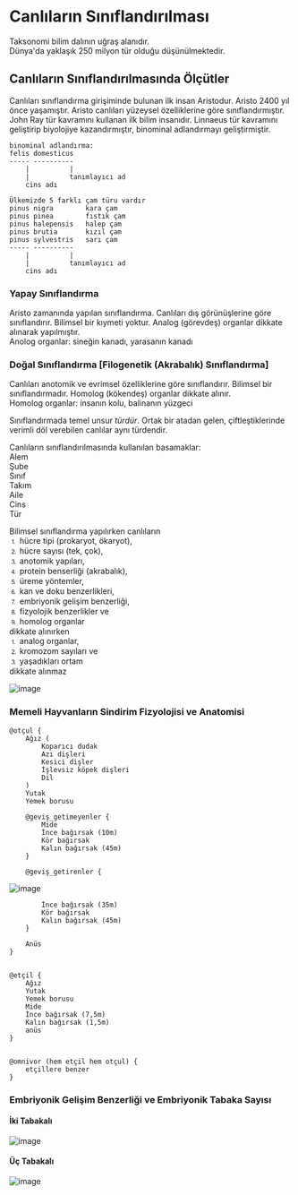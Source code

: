 # Canlıların Sınıflandırılması
Taksonomi bilim dalının uğraş alanıdır.\
Dünya'da yaklaşık 250 milyon tür olduğu düşünülmektedir.

## Canlıların Sınıflandırılmasında Ölçütler
Canlıları sınıflandırma girişiminde bulunan ilk insan Aristodur. Aristo 2400 yıl önce yaşamıştır. Aristo canlıları yüzeysel özelliklerine göre sınıflandırmıştır.\
John Ray tür kavramını kullanan ilk bilim insanıdır. Linnaeus tür kavramını geliştirip biyolojiye kazandırmıştır, binominal adlandırmayı geliştirmiştir.
```
binominal adlandırma:
felis domesticus
----- ----------
    |          |
    |          tanımlayıcı ad
    cins adı

Ülkemizde 5 farklı çam türu vardır
pinus nigra        kara çam
pinus pinea        fıstık çam
pinus halepensis   halep çam
pinus brutia       kızıl çam
pinus sylvestris   sarı çam
----- ----------
    |          |
    |          tanımlayıcı ad
    cins adı
```

### Yapay Sınıflandırma
Aristo zamanında yapılan sınıflandırma. Canlıları dış görünüşlerine göre sınıflandırır. Bilimsel bir kıymeti yoktur. Analog (görevdeş) organlar dikkate alınarak yapılmıştır.\
Anolog organlar: sineğin kanadı, yarasanın kanadı

### Doğal Sınıflandırma \[Filogenetik (Akrabalık) Sınıflandırma\]
Canlıları anotomik ve evrimsel özelliklerine göre sınıflandırır. Bilimsel bir sınıflandırmadır. Homolog (kökendeş) organlar dikkate alınır.\
Homolog organlar: insanın kolu, balinanın yüzgeci

Sınıflandırmada temel unsur *türdür*. Ortak bir atadan gelen, çiftleştiklerinde verimli döl verebilen canlılar aynı türdendir.

Canlıların sınıflandırılmasında kullanılan basamaklar:\
Alem\
Şube\
Sınıf\
Takım\
Aile\
Cins\
Tür

Bilimsel sınıflandırma yapılırken canlıların\
⒈  hücre tipi (prokaryot, ökaryot),\
⒉  hücre sayısı (tek, çok),\
⒊  anotomik yapıları,\
⒋  protein benserliği (akrabalık),\
⒌  üreme yöntemler,\
⒍  kan ve doku benzerlikleri,\
⒎  embriyonik gelişim benzerliği,\
⒏  fizyolojik benzerlikler ve\
⒐  homolog organlar\
dikkate alınırken  
⒈  analog organlar,\
⒉  kromozom sayıları ve\
⒊  yaşadıkları ortam\
dikkate alınmaz

![image](img/vücut-simetrileri.svg)

### Memeli Hayvanların Sindirim Fizyolojisi ve Anatomisi
```
@otçul {
    Ağız (
        Koparıcı dudak
        Azı dişleri
        Kesici dişler
        İşlevsiz köpek dişleri
        Dil
    )
    Yutak
    Yemek borusu

    @geviş_getimeyenler {
        Mide
        İnce bağırsak (10m)
        Kör bağırsak
        Kalın bağırsak (45m)
    }
    
    @geviş_getirenler {
```
![image](img/inekte-mide.svg)
```
        İnce bağırsak (35m)
        Kör bağırsak
        Kalın bağırsak (45m)
    }

    Anüs
}


@etçil {
    Ağız
    Yutak
    Yemek borusu
    Mide
    İnce bağırsak (7,5m)
    Kalın bağırsak (1,5m)
    anüs
}


@omnivor (hem etçil hem otçul) {
    etçillere benzer
}
```

### Embriyonik Gelişim Benzerliği ve Embriyonik Tabaka Sayısı
#### İki Tabakalı
![image](img/iki-tabakalı-canlılar.svg)

#### Üç Tabakalı
![image](img/üç-tabakalı-canlılar.svg)
